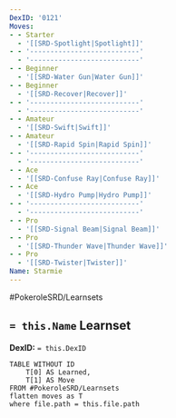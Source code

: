 ```yaml
---
DexID: '0121'
Moves:
- - Starter
  - '[[SRD-Spotlight|Spotlight]]'
- - '---------------------------'
  - '---------------------------'
- - Beginner
  - '[[SRD-Water Gun|Water Gun]]'
- - Beginner
  - '[[SRD-Recover|Recover]]'
- - '---------------------------'
  - '---------------------------'
- - Amateur
  - '[[SRD-Swift|Swift]]'
- - Amateur
  - '[[SRD-Rapid Spin|Rapid Spin]]'
- - '---------------------------'
  - '---------------------------'
- - Ace
  - '[[SRD-Confuse Ray|Confuse Ray]]'
- - Ace
  - '[[SRD-Hydro Pump|Hydro Pump]]'
- - '---------------------------'
  - '---------------------------'
- - Pro
  - '[[SRD-Signal Beam|Signal Beam]]'
- - Pro
  - '[[SRD-Thunder Wave|Thunder Wave]]'
- - Pro
  - '[[SRD-Twister|Twister]]'
Name: Starmie
---
```


#PokeroleSRD/Learnsets

## `= this.Name` Learnset

**DexID:** `= this.DexID`

```dataview
TABLE WITHOUT ID
    T[0] AS Learned,
    T[1] AS Move
FROM #PokeroleSRD/Learnsets
flatten moves as T
where file.path = this.file.path
```
